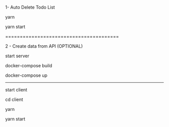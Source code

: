 1- Auto Delete Todo List

yarn

yarn start

=======================================

2 - Create data from API (OPTIONAL)

start server

docker-compose build

docker-compose up

--------------------------

start client

cd client

yarn

yarn start
